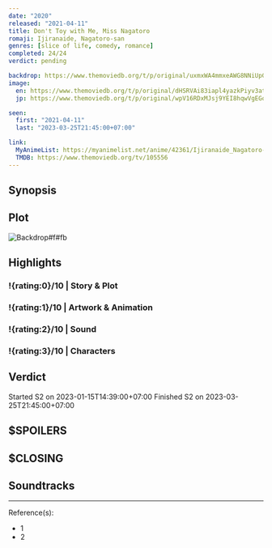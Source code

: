 ```yaml
---
date: "2020"
released: "2021-04-11"
title: Don't Toy with Me, Miss Nagatoro
romaji: Ijiranaide, Nagatoro-san
genres: [slice of life, comedy, romance]
completed: 24/24
verdict: pending

backdrop: https://www.themoviedb.org/t/p/original/uxmxWA4mmxeAWG8NNiUpGC7W462.jpg
image:
  en: https://www.themoviedb.org/t/p/original/dHSRVAi83iapl4yazkPiyv3atQZ.jpg
  jp: https://www.themoviedb.org/t/p/original/wpV16RDxMJsj9YEI8hqwVgEGoHb.jpg

seen:
  first: "2021-04-11"
  last: "2023-03-25T21:45:00+07:00"

link:
  MyAnimeList: https://myanimelist.net/anime/42361/Ijiranaide_Nagatoro-san
  TMDB: https://www.themoviedb.org/tv/105556
---
```



## Synopsis

## Plot

![Backdrop#f#fb](https://www.themoviedb.org/t/p/original/kYXjrhd6J7vj0Oot1r1sJIcjwFg.jpg "Source: TMDB")

## Highlights

### !{rating:0}/10 | Story & Plot

### !{rating:1}/10 | Artwork & Animation

### !{rating:2}/10 | Sound

### !{rating:3}/10 | Characters

## Verdict

Started S2 on 2023-01-15T14:39:00+07:00
Finished S2 on 2023-03-25T21:45:00+07:00

## $SPOILERS

## $CLOSING

## Soundtracks

***
Reference(s):

- 1
- 2
